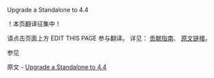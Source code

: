  Upgrade a Standalone to 4.4

 ！本页翻译征集中！

请点击页面上方 EDIT THIS PAGE 参与翻译。
详见：
[贡献指南]( https://github.com/JinMuInfo/MongoDB-Manual-zh/blob/master/CONTRIBUTING.md )、
[原文链接](  https://docs.mongodb.com/manual/release-notes/4.4-upgrade-standalone/  )。

 参见

原文 - [Upgrade a Standalone to 4.4]( https://docs.mongodb.com/manual/release-notes/4.4-upgrade-standalone/ )


